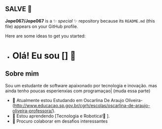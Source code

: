 ## SALVE 👋


**Jope067/Jope067** is a ✨ _special_ ✨ repository because its `README.md` (this file) appears on your GitHub profile.

Here are some ideas to get you started:

- # Olá! Eu sou [] 👋


## Sobre mim
Sou um estudante de software apaixonado por tecnologia e inovação. mas ainda tenho poucas esperienxias com programaçao| (muda essa parte) 

- 🔭 Atualmente estou Estudando em Oscarlina De Araujo Oliveira- (http://www.educacao.sp.gov.br/cgrh/escolas/oscarlina-de-araujo-oliveira-professora/).
- 🌱 Estou aprendendo [Tecnologia e Robotica!🤖 ].
- 👯 Procuro colaborar em desafios interessantes
